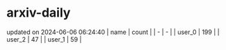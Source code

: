 # arxiv-daily
updated on 2024-06-06 06:24:40
| name | count |
| - | - |
| user_0 | 199 |
| user_2 | 47 |
| user_1 | 59 |
